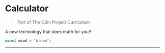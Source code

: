 # Calculator

> Part of The Odin Project Curriculum

A new technology that does math for you!! 
```javascript
const mind = "blown";
```

---

